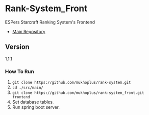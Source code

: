 # Rank-System_Front

ESPers Starcraft Ranking System's Frontend

- [Main Repository](https://github.com/mukhoplus/rank-system)

## Version

1.1.1

### How To Run

1. ``git clone https://github.com/mukhoplus/rank-system.git``
2. ``cd ./src/main/``
3. ``git clone https://github.com/mukhoplus/rank-system_front.git frontend``
4. Set database tables.
5. Run spring boot server.
